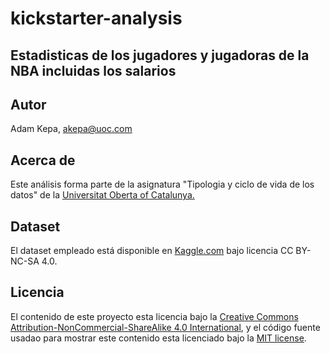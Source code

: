 # kickstarter-analysis
## Estadisticas de los jugadores y jugadoras de la NBA incluidas los salarios

## Autor

Adam Kepa, akepa@uoc.com

## Acerca de

Este análisis forma parte de la asignatura "Tipologia y ciclo de vida de los datos" de la [Universitat Oberta of Catalunya.](http://www.uoc.edu/portal/ca/index.html)

## Dataset

El dataset empleado está disponible en [Kaggle.com](https://www.kaggle.com/kemical/kickstarter-projects) bajo licencia CC BY-NC-SA 4.0.

## Licencia

El contenido de este proyecto esta licencia bajo la [Creative Commons Attribution-NonCommercial-ShareAlike 4.0 International](https://creativecommons.org/licenses/by-nc-sa/4.0/), 
y el código fuente usadao para mostrar este contenido esta licenciado bajo la  [MIT license](http://opensource.org/licenses/mit-license.php).